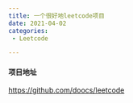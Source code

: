 ```yaml
---
title: 一个很好地leetcode项目
date: 2021-04-02
categories:
 - Leetcode

---
```


#### 项目地址

https://github.com/doocs/leetcode

